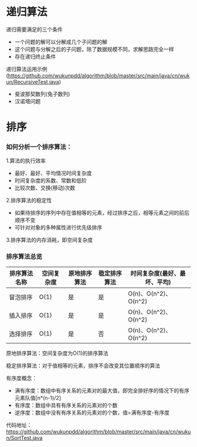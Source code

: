 # 递归算法
递归需要满足的三个条件
- 一个问题的解可以分解成几个子问题的解
- 这个问题与分解之后的子问题，除了数据规模不同，求解思路完全一样
- 存在递归终止条件

递归算法运用示例(https://github.com/wukunpdd/algorithm/blob/master/src/main/java/cn/wukun/RecursiveTest.java)
- 斐波那契数列(兔子数列)
- 汉诺塔问题

# 排序
### 如何分析一个排序算法：

1.算法的执行效率
- 最好、最好、平均情况时间复杂度
- 时间复杂度的系数、常数和低阶
- 比较次数、交换(移动)次数

2.排序算法的稳定性
- 如果待排序的序列中存在值相等的元素，经过排序之后，相等元素之间的前后顺序不变
- 可针对对象的多种属性进行优先级排序

3.排序算法的内存消耗，即空间复杂度

### 排序算法总览

排序算法名称 | 空间复杂度 |  原地排序算法 | 稳定排序算法 | 时间复杂度(最好、最坏、平均)  
-|-|-|-|-
冒泡排序 | O(1) | 是 | 是 | O(n)、O(n^2)、O(n^2)
插入排序 | O(1) | 是 | 是 | O(n)、O(n^2)、O(n^2)
选择排序 | O(1) | 是 | 否 | O(n)、O(n^2)、O(n^2)

原地排序算法：空间复杂度为O(1)的排序算法

稳定排序算法：对于值相等的元素，排序不会改变其位置顺序的算法

有序度概念：
- 满有序度：数组中有序关系的元素对的最大值，即完全排好序的情况下的有序元素队值[n*(n-1)/2]
- 有序度：数组中具有有序关系的元素对的个数
- 逆序度：数组中没有有序关系的元素对的个数，值=满有序度-有序度

代码地址：https://github.com/wukunpdd/algorithm/blob/master/src/main/java/cn/wukun/SortTest.java
